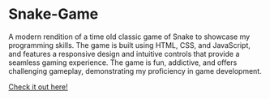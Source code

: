 # Snake-Game

A modern rendition of a time old classic game of Snake to showcase my programming skills. The game is built using HTML, CSS, and JavaScript, and features a responsive design and intuitive controls that provide a seamless gaming experience. The game is fun, addictive, and offers challenging gameplay, demonstrating my proficiency in game development.

[Check it out here!](https://ramanparmarphillips.github.io/Snake-Game/)
